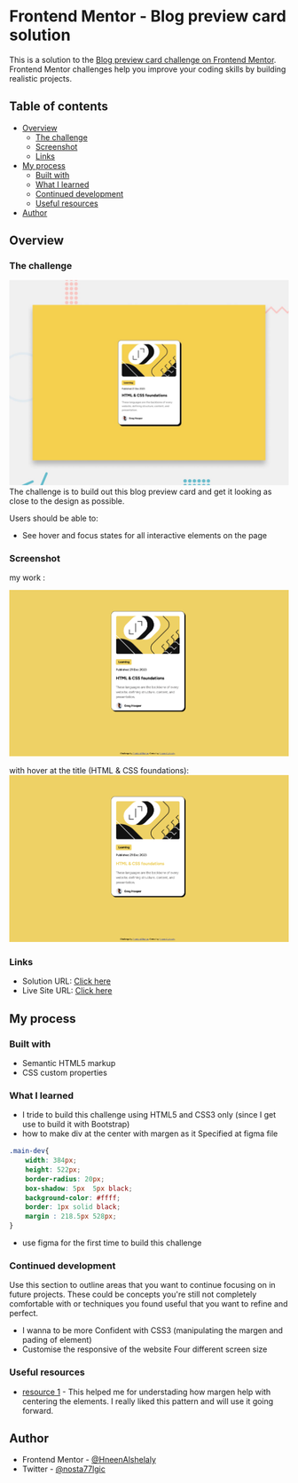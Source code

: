 # Frontend Mentor - Blog preview card solution

This is a solution to the [Blog preview card challenge on Frontend Mentor](https://www.frontendmentor.io/challenges/blog-preview-card-ckPaj01IcS). Frontend Mentor challenges help you improve your coding skills by building realistic projects. 

## Table of contents

- [Overview](#overview)
  - [The challenge](#the-challenge)
  - [Screenshot](#screenshot)
  - [Links](#links)
- [My process](#my-process)
  - [Built with](#built-with)
  - [What I learned](#what-i-learned)
  - [Continued development](#continued-development)
  - [Useful resources](#useful-resources)
- [Author](#author)



## Overview

### The challenge

![alt text](design/desktop-preview.jpg)
The challenge is to build out this blog preview card and get it looking as close to the design as possible.

Users should be able to:

- See hover and focus states for all interactive elements on the page

### Screenshot

my work :

![alt text](image.png)

with hover at the title (HTML & CSS foundations):
![alt text](image-1.png)

### Links

- Solution URL: [Click here](https://www.frontendmentor.io/solutions/blog-preview-card-using-only-html5-and-css3-Mzio56CW3-)
- Live Site URL: [Click here](https://hneenalshelaly.github.io/BlogPreviewCard/)

## My process

### Built with

- Semantic HTML5 markup
- CSS custom properties

### What I learned

- I tride to build this challenge using HTML5 and CSS3 only (since I get use to build it with Bootstrap)
- how to make div at the center with margen as it Specified at figma file

```css
.main-dev{
    width: 384px;
    height: 522px;
    border-radius: 20px;
    box-shadow: 5px  5px black;
    background-color: #ffff;
    border: 1px solid black;
    margin : 218.5px 528px;
}
```
- use figma for the first time to build this challenge 



### Continued development

Use this section to outline areas that you want to continue focusing on in future projects. These could be concepts you're still not completely comfortable with or techniques you found useful that you want to refine and perfect.

- I wanna to be more Confident with CSS3 (manipulating the margen and pading of element)
- Customise the responsive of the website Four different screen size 


### Useful resources

- [resource 1](https://www.joshwcomeau.com/css/center-a-div/) - This helped me for understading how margen help with centering the elements. I really liked this pattern and will use it going forward.


## Author

- Frontend Mentor - [@HneenAlshelaly](https://www.frontendmentor.io/profile/HneenAlshelaly)
- Twitter - [@nosta77lgic](https://www.twitter.com/nosta77lgic)

